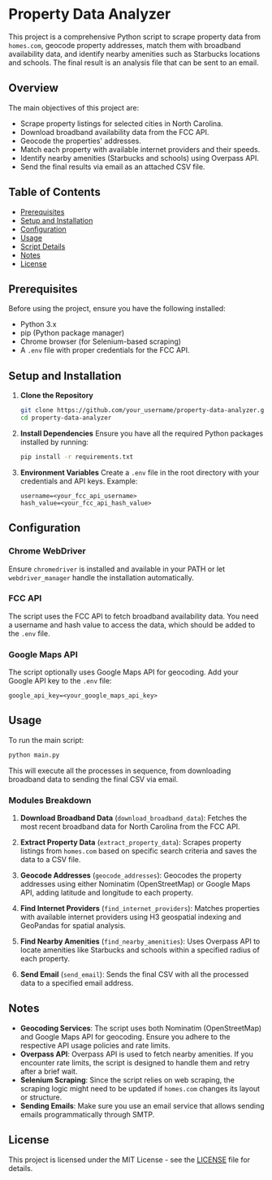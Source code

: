 

# Property Data Analyzer

This project is a comprehensive Python script to scrape property data from `homes.com`, geocode property addresses, match them with broadband availability data, and identify nearby amenities such as Starbucks locations and schools. The final result is an analysis file that can be sent to an email.

## Overview

The main objectives of this project are:
- Scrape property listings for selected cities in North Carolina.
- Download broadband availability data from the FCC API.
- Geocode the properties' addresses.
- Match each property with available internet providers and their speeds.
- Identify nearby amenities (Starbucks and schools) using Overpass API.
- Send the final results via email as an attached CSV file.

## Table of Contents
- [Prerequisites](#prerequisites)
- [Setup and Installation](#setup-and-installation)
- [Configuration](#configuration)
- [Usage](#usage)
- [Script Details](#script-details)
- [Notes](#notes)
- [License](#license)

## Prerequisites

Before using the project, ensure you have the following installed:
- Python 3.x
- pip (Python package manager)
- Chrome browser (for Selenium-based scraping)
- A `.env` file with proper credentials for the FCC API.

## Setup and Installation

1. **Clone the Repository**
   ```bash
   git clone https://github.com/your_username/property-data-analyzer.git
   cd property-data-analyzer
   ```

2. **Install Dependencies**
   Ensure you have all the required Python packages installed by running:
   ```bash
   pip install -r requirements.txt
   ```

3. **Environment Variables**
   Create a `.env` file in the root directory with your credentials and API keys. Example:
   ```
   username=<your_fcc_api_username>
   hash_value=<your_fcc_api_hash_value>
   ```

## Configuration

### Chrome WebDriver
Ensure `chromedriver` is installed and available in your PATH or let `webdriver_manager` handle the installation automatically.

### FCC API
The script uses the FCC API to fetch broadband availability data. You need a username and hash value to access the data, which should be added to the `.env` file.

### Google Maps API
The script optionally uses Google Maps API for geocoding. Add your Google API key to the `.env` file:
```
google_api_key=<your_google_maps_api_key>
```

## Usage

To run the main script:
```bash
python main.py
```
This will execute all the processes in sequence, from downloading broadband data to sending the final CSV via email.

### Modules Breakdown

1. **Download Broadband Data** (`download_broadband_data`): Fetches the most recent broadband data for North Carolina from the FCC API.

2. **Extract Property Data** (`extract_property_data`): Scrapes property listings from `homes.com` based on specific search criteria and saves the data to a CSV file.

3. **Geocode Addresses** (`geocode_addresses`): Geocodes the property addresses using either Nominatim (OpenStreetMap) or Google Maps API, adding latitude and longitude to each property.

4. **Find Internet Providers** (`find_internet_providers`): Matches properties with available internet providers using H3 geospatial indexing and GeoPandas for spatial analysis.

5. **Find Nearby Amenities** (`find_nearby_amenities`): Uses Overpass API to locate amenities like Starbucks and schools within a specified radius of each property.

6. **Send Email** (`send_email`): Sends the final CSV with all the processed data to a specified email address.

## Notes

- **Geocoding Services**: The script uses both Nominatim (OpenStreetMap) and Google Maps API for geocoding. Ensure you adhere to the respective API usage policies and rate limits.
- **Overpass API**: Overpass API is used to fetch nearby amenities. If you encounter rate limits, the script is designed to handle them and retry after a brief wait.
- **Selenium Scraping**: Since the script relies on web scraping, the scraping logic might need to be updated if `homes.com` changes its layout or structure.
- **Sending Emails**: Make sure you use an email service that allows sending emails programmatically through SMTP.

## License

This project is licensed under the MIT License - see the [LICENSE](LICENSE) file for details.
